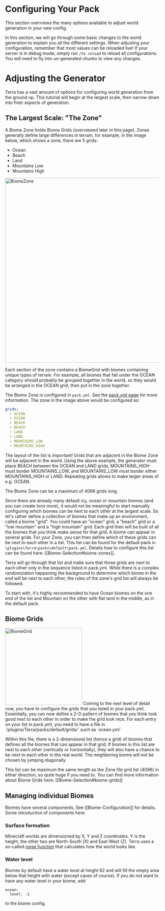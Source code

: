 
# Configuring Your Pack
This section overviews the many options available to adjust world generation in your new config.

In this section, we will go through some basic changes to the world generation to explain you all the different settings.
When adjusting your configuration, remember that most values can be reloaded live! If your server is in debug mode,
simply run `/te reload` to reload all configurations. You will need to fly into un-generated chunks to view any changes.
# Adjusting the Generator

Terra has a vast amount of options for configuring world generation from the ground up.
This tutorial will begin at the largest scale, then narrow down into finer aspects of generation.

## The Largest Scale: "The Zone"
A Biome Zone holds Biome Grids (overviewed later in this page). Zones generally define large differences in terrain,
for example, in the image below, which shows a zone, there are 5 grids:
* Ocean
* Beach
* Land
* Mountains Low
* Mountains High    

<img height="600" src="https://i.imgur.com/ayb9Ygc.png" alt="BiomeZone">    

Each section of the zone contains a BiomeGrid with biomes containing unique types of terrain. For example, all biomes
that fall under the OCEAN category should probably be grouped together in the world, so they would be arranged in the
OCEAN grid, then put in the zone together.     
   
      
The Biome Zone is configured in `pack.yml`. See the [pack.yml page](./pack.yml-Options#grids) for more information.
The zone in the image above would be configured as:
```yaml
grids:
  - OCEAN
  - OCEAN
  - BEACH
  - BEACH
  - LAND
  - LAND
  - MOUNTAINS_LOW
  - MOUNTAINS_HIGH
```

The layout of the list is important! Grids that are adjacent in the Biome Zone will be adjacent in the world.
Using the above example, the generator must place BEACH between the OCEAN and LAND grids, MOUNTAINS_HIGH must border MOUNTAINS_LOW,
and MOUNTAINS_LOW must border either MOUNTAINS_HIGH or LAND. Repeating grids allows to make larger areas of e.g. OCEAN.

The Biome Zone can be a maximum of 4096 grids long.   

Since there are already many default icy, ocean or mountain biomes (and you can create tons more), it would not be
meaningful to start manually configuring which biomes can be next to each other at the largest scale. So let's rather define a collection of biomes that make up an environment, called a biome "grid". You could have an "ocean" grid, a "beach" grid or a "low mountain" and a "high mountain" grid. Each grid then will be built of all the biomes that you think make sense for that grid. A biome can appear in several grids. For your Zone, you can then define which of these grids can be next to each other in a list. This list can be found for the default pack in `\plugins\Terra\packs\default\pack.yml`. Details how to configure this list can be found here: [[Biome-Selection#biome-zones]].

Terra will go through that list and make sure that those grids are next to each other only in the sequence listed in pack.yml. While there is a complex randomization happening the background to determine which biome in the end will be next to each other, the rules of the zone's grid list will always be followed.

To start with, it's highly recommended to have Ocean biomes on the one end of the list and Mountain on the other with flat land in the middle, as in the default pack.

## Biome Grids
<img height="250" src="https://i.imgur.com/FSmfxh4.png" alt="BiomeGrid">
Coming to the next level of detail now, you have to configure the grids that you listed in your pack.yml. Essentially, you can now define a 2-D pattern of biomes that you think look good next to each other in order to make the grid look nice. For each entry on your list in pack.yml, you need to have a file in `/plugins/Terra/packs/default/grids/` such as `ocean.yml`

Within this file, there is a 2-dimensional list (hence a grid) of biomes that defines all the biomes that can appear in that grid. If biomes in this list are next to each other (vertically or horizontally), they will also have a chance to be next to each other in the real world. The neighboring biome will not be chosen by jumping diagonally.

This list can be maximum the same length as the Zone file grid list (4096) in either direction, so quite huge if you need to. You can find more information about Biome Grids here: [[Biome-Selection#biome-grids]]

## Managing individual Biomes

Biomes have several components, See [[Biome-Configuration]] for details. Some introduction of components here:

### Surface formation

Minecraft worlds are dimensioned by X, Y and Z coordinates. Y is the height, the other two are North-South (X) and East-West (Z). Terra uses a so-called [noise function](./My-First-Noise-Equation) that calculates how the world looks like. 

### Water level

Biomes by default have a water level at height 62 and will fill the empty area below that height with water (except caves of course). If you do not want to have any water level in your biome, add 

    ocean:
      level: -1
to the biome config.